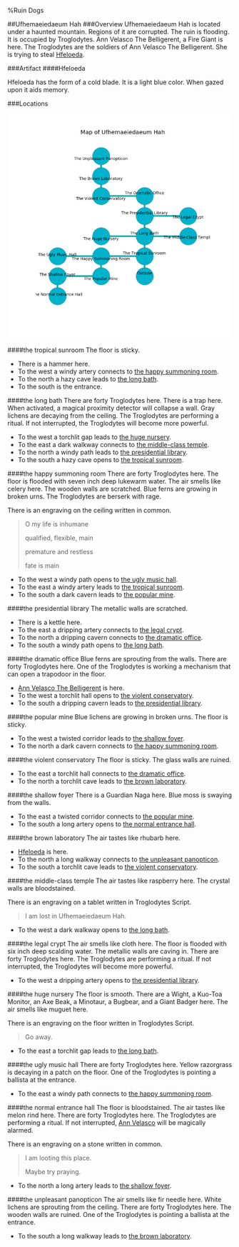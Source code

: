%Ruin Dogs

##Ufhemaeiedaeum Hah
###Overview
Ufhemaeiedaeum Hah is located under a haunted mountain. Regions of it are corrupted. The ruin is flooding. It is occupied by Troglodytes. <a name="Ann-Velasco-The-Belligerent"></a>Ann Velasco The Belligerent, a Fire Giant is here. The Troglodytes are the soldiers of Ann Velasco The Belligerent. She  is trying to steal [Hfeloeda](#Hfeloeda). 



###Artifact
####<a name="Hfeloeda"></a>Hfeloeda


Hfeloeda has the form of a cold blade. It is a light blue color. When gazed upon it aids memory. 





###Locations


![](../v2/images/Ufhemaeiedaeum-Hah.png)

####<a name="the-tropical-sunroom"></a>the tropical sunroom
The floor is sticky. 



* There is a hammer here.
* To the west a windy artery connects to [the happy summoning room](#the-happy-summoning-room).
* To the north a hazy cave leads to [the long bath](#the-long-bath).
* To the south is the entrance.


####<a name="the-long-bath"></a>the long bath
There are forty Troglodytes here. There is a trap here. When activated, a magical proximity detector will collapse a wall. Gray lichens are decaying from the ceiling. The Troglodytes are performing a ritual. If not interrupted, the Troglodytes will become more powerful. 



* To the west a torchlit gap leads to [the huge nursery](#the-huge-nursery).
* To the east a dark walkway connects to [the middle-class temple](#the-middle-class-temple).
* To the north a windy path leads to [the presidential library](#the-presidential-library).
* To the south a hazy cave opens to [the tropical sunroom](#the-tropical-sunroom).


####<a name="the-happy-summoning-room"></a>the happy summoning room
There are forty Troglodytes here. The floor is flooded with seven inch deep lukewarm water. The air smells like celery here. The wooden walls are scratched. Blue ferns are growing in broken urns. The Troglodytes are berserk with rage. 

There is an engraving on the ceiling written in common. 

> O my life is inhumane
>
> qualified, flexible, main
>
> premature and restless
>
> fate is main
>


* To the west a windy path opens to [the ugly music hall](#the-ugly-music-hall).
* To the east a windy artery leads to [the tropical sunroom](#the-tropical-sunroom).
* To the south a dark cavern leads to [the popular mine](#the-popular-mine).


####<a name="the-presidential-library"></a>the presidential library
The metallic walls are scratched. 



* There is a kettle here.
* To the east a dripping artery connects to [the legal crypt](#the-legal-crypt).
* To the north a dripping cavern connects to [the dramatic office](#the-dramatic-office).
* To the south a windy path opens to [the long bath](#the-long-bath).


####<a name="the-dramatic-office"></a>the dramatic office
Blue ferns are sprouting from the walls. There are forty Troglodytes here. One of the Troglodytes is working a mechanism that can open a trapodoor in the floor. 



* [Ann Velasco The Belligerent](#Ann-Velasco-The-Belligerent) is here.
* To the west a torchlit hall opens to [the violent conservatory](#the-violent-conservatory).
* To the south a dripping cavern leads to [the presidential library](#the-presidential-library).


####<a name="the-popular-mine"></a>the popular mine
Blue lichens are growing in broken urns. The floor is sticky. 



* To the west a twisted corridor leads to [the shallow foyer](#the-shallow-foyer).
* To the north a dark cavern connects to [the happy summoning room](#the-happy-summoning-room).


####<a name="the-violent-conservatory"></a>the violent conservatory
The floor is sticky. The glass walls are ruined. 



* To the east a torchlit hall connects to [the dramatic office](#the-dramatic-office).
* To the north a torchlit cave leads to [the brown laboratory](#the-brown-laboratory).


####<a name="the-shallow-foyer"></a>the shallow foyer
There is a Guardian Naga here. Blue moss is swaying from the walls. 



* To the east a twisted corridor connects to [the popular mine](#the-popular-mine).
* To the south a long artery opens to [the normal entrance hall](#the-normal-entrance-hall).


####<a name="the-brown-laboratory"></a>the brown laboratory
The air tastes like rhubarb here. 



* [Hfeloeda](#Hfeloeda) is here.
* To the north a long walkway connects to [the unpleasant panopticon](#the-unpleasant-panopticon).
* To the south a torchlit cave leads to [the violent conservatory](#the-violent-conservatory).


####<a name="the-middle-class-temple"></a>the middle-class temple
The air tastes like raspberry here. The crystal walls are bloodstained. 

There is an engraving on a tablet written in Troglodytes Script. 

> I am lost in Ufhemaeiedaeum Hah.
>


* To the west a dark walkway opens to [the long bath](#the-long-bath).


####<a name="the-legal-crypt"></a>the legal crypt
The air smells like cloth here. The floor is flooded with six inch deep scalding water. The metallic walls are caving in. There are forty Troglodytes here. The Troglodytes are performing a ritual. If not interrupted, the Troglodytes will become more powerful. 



* To the west a dripping artery opens to [the presidential library](#the-presidential-library).


####<a name="the-huge-nursery"></a>the huge nursery
The floor is smooth. There are a Wight, a Kuo-Toa Monitor, an Axe Beak, a Minotaur, a Bugbear, and a Giant Badger here. The air smells like muguet here. 

There is an engraving on the floor written in Troglodytes Script. 

> Go away.
>


* To the east a torchlit gap leads to [the long bath](#the-long-bath).


####<a name="the-ugly-music-hall"></a>the ugly music hall
There are forty Troglodytes here. Yellow razorgrass is decaying in a patch on the floor. One of the Troglodytes is pointing a ballista at the entrance. 



* To the east a windy path connects to [the happy summoning room](#the-happy-summoning-room).


####<a name="the-normal-entrance-hall"></a>the normal entrance hall
The floor is bloodstained. The air tastes like melon rind here. There are forty Troglodytes here. The Troglodytes are performing a ritual. If not interrupted, [Ann Velasco](#Ann-Velasco) will be magically alarmed. 

There is an engraving on a stone written in common. 

> I am looting this place.
>
> Maybe try praying.
>


* To the north a long artery leads to [the shallow foyer](#the-shallow-foyer).


####<a name="the-unpleasant-panopticon"></a>the unpleasant panopticon
The air smells like fir needle here. White lichens are sprouting from the ceiling. There are forty Troglodytes here. The wooden walls are ruined. One of the Troglodytes is pointing a ballista at the entrance. 



* To the south a long walkway leads to [the brown laboratory](#the-brown-laboratory).


